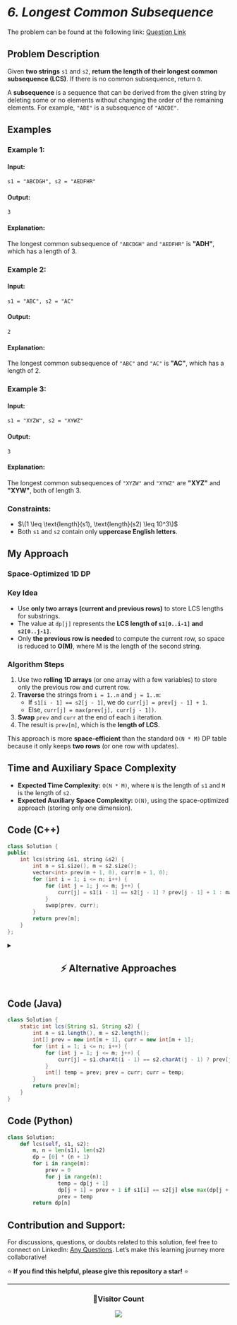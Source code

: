 # _6. Longest Common Subsequence_

The problem can be found at the following link: [Question Link](https://www.geeksforgeeks.org/problems/longest-common-subsequence-1587115620/1)

## **Problem Description**

Given **two strings** `s1` and `s2`, **return the length of their longest common subsequence (LCS)**. If there is no common subsequence, return `0`.

A **subsequence** is a sequence that can be derived from the given string by deleting some or no elements without changing the order of the remaining elements. For example, `"ABE"` is a subsequence of `"ABCDE"`.

## **Examples**

### **Example 1:**

#### **Input:**

```
s1 = "ABCDGH", s2 = "AEDFHR"
```

#### **Output:**

```
3
```

#### **Explanation:**

The longest common subsequence of `"ABCDGH"` and `"AEDFHR"` is **"ADH"**, which has a length of 3.

### **Example 2:**

#### **Input:**

```
s1 = "ABC", s2 = "AC"
```

#### **Output:**

```
2
```

#### **Explanation:**

The longest common subsequence of `"ABC"` and `"AC"` is **"AC"**, which has a length of 2.

### **Example 3:**

#### **Input:**

```
s1 = "XYZW", s2 = "XYWZ"
```

#### **Output:**

```
3
```

#### **Explanation:**

The longest common subsequences of `"XYZW"` and `"XYWZ"` are **"XYZ"** and **"XYW"**, both of length 3.

### **Constraints:**

- $\(1 \leq \text{length}(s1), \text{length}(s2) \leq 10^3\)$
- Both `s1` and `s2` contain only **uppercase English letters**.

## **My Approach**

### **Space-Optimized 1D DP**

### **Key Idea**

- Use **only two arrays (current and previous rows)** to store LCS lengths for substrings.
- The value at `dp[j]` represents the **LCS length of `s1[0..i-1]` and `s2[0..j-1]`**.
- Only **the previous row is needed** to compute the current row, so space is reduced to **O(M)**, where M is the length of the second string.

### **Algorithm Steps**

1. Use two **rolling 1D arrays** (or one array with a few variables) to store only the previous row and current row.
2. **Traverse** the strings from `i = 1..n` and `j = 1..m`:
   - If `s1[i - 1] == s2[j - 1]`, we do `curr[j] = prev[j - 1] + 1`.
   - Else, `curr[j] = max(prev[j], curr[j - 1])`.
3. **Swap** `prev` and `curr` at the end of each `i` iteration.
4. The result is `prev[m]`, which is the **length of LCS**.

This approach is more **space-efficient** than the standard `O(N * M)` DP table because it only keeps **two rows** (or one row with updates).

## **Time and Auxiliary Space Complexity**

- **Expected Time Complexity:** `O(N * M)`, where `N` is the length of `s1` and `M` is the length of `s2`.
- **Expected Auxiliary Space Complexity:** `O(N)`, using the space-optimized approach (storing only one dimension).

## **Code (C++)**

```cpp
class Solution {
public:
    int lcs(string &s1, string &s2) {
        int n = s1.size(), m = s2.size();
        vector<int> prev(m + 1, 0), curr(m + 1, 0);
        for (int i = 1; i <= n; i++) {
            for (int j = 1; j <= m; j++) {
                curr[j] = s1[i - 1] == s2[j - 1] ? prev[j - 1] + 1 : max(prev[j], curr[j - 1]);
            }
            swap(prev, curr);
        }
        return prev[m];
    }
};
```

<details>
<summary><h2 align="center">⚡ Alternative Approaches</h2></summary>

## **2️⃣ Dynamic Programming with 2D Table (O(N _ M) Time, O(N _ M) Space)**

### **Algorithm Steps:**

1. Create a 2D table `dp` where `dp[i][j]` stores the **length of the LCS of s1[0..i-1] and s2[0..j-1]**.
2. If characters match, `dp[i][j] = dp[i-1][j-1] + 1`.
3. If characters don't match, `dp[i][j] = max(dp[i-1][j], dp[i][j-1])`.
4. Return `dp[n][m]`, the LCS length.

```cpp
class Solution {
public:
    int lcs(string &s1, string &s2) {
        int n = s1.size(), m = s2.size();
        vector<vector<int>> dp(n + 1, vector<int>(m + 1, 0));
        for (int i = 1; i <= n; i++) {
            for (int j = 1; j <= m; j++) {
                if (s1[i - 1] == s2[j - 1]) dp[i][j] = dp[i - 1][j - 1] + 1;
                else dp[i][j] = max(dp[i - 1][j], dp[i][j - 1]);
            }
        }
        return dp[n][m];
    }
};
```

🔹 **Easier to visualize** the DP table.  
🔹 **Simpler to reconstruct** the actual LCS if needed.

## **3️⃣ Recursive + Memoization (Top-Down DP, O(N \* M))**

### **Algorithm Steps:**

1. Define a function `helper(i, j)` that returns the LCS of `s1[0..i-1]` and `s2[0..j-1]`.
2. If characters match, `1 + helper(i-1, j-1)`.
3. Otherwise, `max(helper(i-1, j), helper(i, j-1))`.
4. Use a 2D memo array `dp[i][j]` to **avoid recalculations**.

```cpp
class Solution {
public:
    int lcs(string &s1, string &s2) {
        int n = s1.size(), m = s2.size();
        vector<vector<int>> dp(n + 1, vector<int>(m + 1, -1));
        return helper(s1, s2, n, m, dp);
    }
    int helper(string &s1, string &s2, int i, int j, vector<vector<int>> &dp) {
        if (i == 0 || j == 0) return 0;
        if (dp[i][j] != -1) return dp[i][j];
        if (s1[i - 1] == s2[j - 1])
            return dp[i][j] = 1 + helper(s1, s2, i - 1, j - 1, dp);
        return dp[i][j] = max(helper(s1, s2, i - 1, j, dp), helper(s1, s2, i, j - 1, dp));
    }
};
```

🔹 **Top-down approach** can be more intuitive for some.  
🔹 **Same `O(N*M)` complexity** with memoization.

## **📊 Comparison of Approaches**

| **Approach**               | ⏱️ **Time Complexity** | 🗂️ **Space Complexity** | ✅ **Pros**        | ⚠️ **Cons**              |
| -------------------------- | ---------------------- | ----------------------- | ------------------ | ------------------------ |
| **Space-Optimized 1D DP**  | 🟢 O(N \* M)           | 🟢 O(N)                 | Memory efficient   | No reconstruction        |
| **2D Dynamic Programming** | 🟢 O(N \* M)           | 🔴 O(N \* M)            | Full table stored  | Higher space usage       |
| **Memoized Recursive**     | 🟢 O(N \* M)           | 🟡 O(N \* M)            | Intuitive for some | Needs recursion overhead |

## 💡 **Best Choice?**

- ✅ Use **Space-Optimized 1D DP** for **length-only** queries.
- ✅ Use **2D DP with Backtracking** if you need to **recover the actual LCS string**.
- ✅ Use **Recursive + Memoization** for **simple coding competitions** (top-down is intuitive for some coders).

</details>

## **Code (Java)**

```java
class Solution {
    static int lcs(String s1, String s2) {
        int n = s1.length(), m = s2.length();
        int[] prev = new int[m + 1], curr = new int[m + 1];
        for (int i = 1; i <= n; i++) {
            for (int j = 1; j <= m; j++) {
                curr[j] = s1.charAt(i - 1) == s2.charAt(j - 1) ? prev[j - 1] + 1 : Math.max(prev[j], curr[j - 1]);
            }
            int[] temp = prev; prev = curr; curr = temp;
        }
        return prev[m];
    }
}
```

## **Code (Python)**

```python
class Solution:
    def lcs(self, s1, s2):
        m, n = len(s1), len(s2)
        dp = [0] * (n + 1)
        for i in range(m):
            prev = 0
            for j in range(n):
                temp = dp[j + 1]
                dp[j + 1] = prev + 1 if s1[i] == s2[j] else max(dp[j + 1], dp[j])
                prev = temp
        return dp[n]
```

## **Contribution and Support:**

For discussions, questions, or doubts related to this solution, feel free to connect on LinkedIn: [Any Questions](https://www.linkedin.com/in/patel-hetkumar-sandipbhai-8b110525a/). Let’s make this learning journey more collaborative!

⭐ **If you find this helpful, please give this repository a star!** ⭐

---

<div align="center">
  <h3><b>📍Visitor Count</b></h3>
</div>

<p align="center">
  <img src="https://visitor-badge.laobi.icu/badge?page_id=Hunterdii.GeeksforGeeks-POTD" />
</p>
